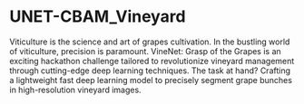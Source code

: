 # UNET-CBAM_Vineyard
Viticulture is the science and art of grapes cultivation. In the bustling world of viticulture,
precision is paramount. VineNet: Grasp of the Grapes is an exciting hackathon
challenge tailored to revolutionize vineyard management through cutting-edge deep
learning techniques. The task at hand? Crafting a lightweight fast deep learning model to
precisely segment grape bunches in high-resolution vineyard images.
